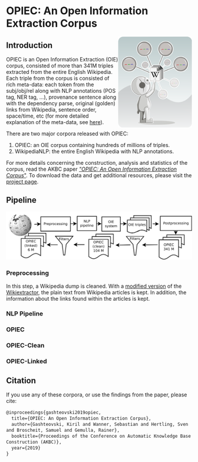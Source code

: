 # OPIEC: An Open Information Extraction Corpus

<img src="img/opiec-logo.png" align="right" width=200>

## Introduction
OPIEC is an Open Information Extraction (OIE) corpus, consisted of more than 341M triples extracted from the entire English Wikipedia. Each triple from the corpus is consisted of rich meta-data: each token from the subj/obj/rel along with NLP annotations (POS tag, NER tag, ...), provenance sentence along with the dependency parse, original (golden) links from Wikipedia, sentence order, space/time, etc (for more detailed explanation of the meta-data, see [here](#metadata)). 

There are two major corpora released with OPIEC:

1. OPIEC: an OIE corpus containing hundreds of millions of triples.
2. WikipediaNLP: the entire English Wikipedia with NLP annotations.

For more details concerning the construction, analysis and statistics of the corpus, read the AKBC paper [*"OPIEC: An Open Information Extraction Corpus*"](https://arxiv.org/pdf/1904.12324.pdf). To download the data and get additional resources, please visit the [project page](https://www.uni-mannheim.de/dws/research/resources/opiec/).

## Pipeline 
<p align="center">
  <img src="img/opiec-pipeline.png" width=700>
</p>

### Preprocessing

In this step, a Wikipedia dump is cleaned. With a [modified version](https://github.com/samuelbroscheit/wikiextractor-wikimentions) of the [Wikiextractor](https://github.com/attardi/wikiextractor), the plain text from Wikipedia articles is kept. In addition, the information about the links found within the articles is kept.

### NLP Pipeline

### OPIEC

### OPIEC-Clean

### OPIEC-Linked

## Citation

If you use any of these corpora, or use the findings from the paper, please cite: 

```
@inproceedings{gashteovski2019opiec,
  title={OPIEC: An Open Information Extraction Corpus},
  author={Gashteovski, Kiril and Wanner, Sebastian and Hertling, Sven and Broscheit, Samuel and Gemulla, Rainer},
  booktitle={Proceedings of the Conference on Automatic Knowledge Base Construction (AKBC)},
  year={2019}
}
```
